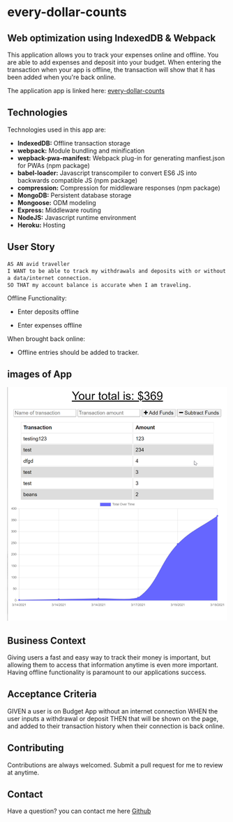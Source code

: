 # every-dollar-counts

## Web optimization using IndexedDB & Webpack

This application allows you to track your expenses online and offline. 
You are able to add expenses and deposit into your budget. When entering the transaction when your app is  offline, the transaction will show that it has been added when you're back online.

The application app is linked here:
[every-dollar-counts](https://every-dollar-counts.herokuapp.com/)

## Technologies

Technologies used in this app are:
* **IndexedDB:** Offline transaction storage
* **webpack:** Module bundling and minification
* **wepback-pwa-manifest:** Webpack plug-in for generating manfiest.json for PWAs (npm package)
* **babel-loader:** Javascript transcompiler to convert ES6 JS into backwards compatible JS (npm package)
* **compression:** Compression for middleware responses (npm package)
* **MongoDB:** Persistent database storage
* **Mongoose:** ODM modeling
* **Express:** Middleware routing
* **NodeJS:** Javascript runtime environment
* **Heroku:** Hosting

## User Story

```
AS AN avid traveller
I WANT to be able to track my withdrawals and deposits with or without a data/internet connection.
SO THAT my account balance is accurate when I am traveling.
```

Offline Functionality:

* Enter deposits offline

* Enter expenses offline

When brought back online:

* Offline entries should be added to tracker.

## images of App

![IMG](public\assets\app-img\y9Gh8Bm9GH.png)
## Business Context 

Giving users a fast and easy way to track their money is important, but allowing them to access that information anytime is even more important. Having offline functionality is paramount to our applications success.

## Acceptance Criteria 

GIVEN a user is on Budget App without an internet connection
WHEN the user inputs a withdrawal or deposit
THEN that will be shown on the page, and added to their transaction history when their connection is back online.

## Contributing

Contributions are always welcomed. Submit a pull request for me to review at anytime.

## Contact 

Have a question? you can contact me here [Github](https://github.com/adrianavv1)


